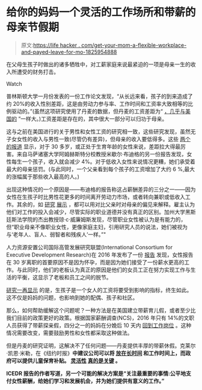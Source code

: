 # 给你的妈妈一个灵活的工作场所和带薪的母亲节假期

> 原文:[https://life hacker . com/get-your-mom-a-flexible-workplace-and-payed-leave-for-mo-1825954888](https://lifehacker.com/get-your-mom-a-flexible-workplace-and-paid-leave-for-mo-1825954888)

在父母生孩子时做出的诸多牺牲中，对工薪家庭来说最紧迫的一项是母亲一生的收入所遭受的财务打击。

Watch

普林斯顿大学一月份发表的一份工作论文发现，“从长远来看，孩子的到来造成了约 20%的收入性别差距，这是由劳动力参与率、工作时间和工资率大致相等的比例驱动的。”(虽然这项研究使用了丹麦的数据，但丹麦的工资差距为“ [，几乎与美国的](https://www.vox.com/2018/2/19/17018380/gender-wage-gap-childcare-penalty) ”一样大。)工资差距是存在的，其中很大一部分可以归功于母亲。

这与之前在美国进行的关于男性和女性工资的研究相一致，这些研究发现，虽然无子女女性的收入与男性一致(尽管仍有差异)，但母亲的收入要低得多。这些 [两个](http://time.com/money/4379752/gender-wage-gap-32/) [的报道](https://scholar.harvard.edu/files/goldin/files/goldin_aeapress_2014_1.pdf) 显示，对于 30 多岁，或正处于生育年龄的女性来说，差距拉大得最厉害。来自马萨诸塞大学阿姆赫斯特分校教授米歇尔·布迪格的另一份报告发现，女性每生一个孩子，收入就会减少 4%。对于低收入女性来说情况更糟，她们承受着最大的母亲惩罚。(与此同时，一个父亲看到每个孩子的工资增加了大约 6 %,最大的涨幅属于那些收入最高的人。)

出现这种情况的一个原因是——布迪格的报告称这占薪酬差异的三分之一——因为女性在生孩子时比男性花更多的时间离开劳动力市场，或者转向兼职或低收入工作。其余的，如 [研究](http://journals.sagepub.com/doi/abs/10.1177/0730888493020003005) [展示](https://www.jstor.org/stable/2657415?seq=1#page_scan_tab_contents) ，都可以用对比父亲时对母亲的偏见来解释。雇主认为他们对工作的投入会减少，尽管实际的职业道德并没有真正的区别。加州大学黑斯廷斯法学院的杰出教授琼·c·威廉姆斯发现，尽管职业女性被认为是有能力的，但“职业母亲不像职业女性，更像家庭主妇，引用研究人员的说法，她们被视为与‘老年人、盲人、弱智者和残疾人’一样。”"

人力资源安置公司国际高管发展研究联盟(International Consortium for Executive Development Research)在 2016 年发布了一份 [报告](https://www.icedr.org/research/documents/15_millennial_women.pdf) 发现，女性报告在 30 岁离职的首要原因不是因为怀孕，而是因为她们接受了一份薪水更高的工作。与此同时，他们的老板认为真正的原因是他们的女员工正在努力实现工作与生活的平衡，这显示了老板和员工之间的脱节。

[研究一再显示](http://heinonline.org/HOL/LandingPage?handle=hein.kluwer/cllir0028&div=8&id=&page=) 的是，生孩子是一个女人的工资将要受到影响的指标，终生如此。这不仅是妈妈的问题，也影响到她的配偶、孩子和社区。

那么，如何帮助缓解这个问题呢？一种方法是在美国建立带薪育儿假，或者至少比我们目前的政策更好的政策。根据国家薪酬调查(NCS)，2016 年只有 14%的文职人员获得了带薪探亲假，四分之一的妈妈在分娩后 10 天内 [回到工作岗位](http://paidleave.us/) 。这种情况需要改变，需要鼓励男性和女性都采取这种做法。

但是丹麦的研究证明，这解决不了任何问题——丹麦提供丰厚的带薪休假。克莱尔·凯恩·米勒，在《纽约时报》[](https://www.nytimes.com/2017/05/13/upshot/the-gender-pay-gap-is-largely-because-of-motherhood.html)**中建议公司可以将 [放在长时间](https://www.nytimes.com/2015/05/31/upshot/the-24-7-work-cultures-toll-on-families-and-gender-equality.html) 和工作时间上，而政府可以提供儿童保育补贴。 [灵活性](https://www.sciencedaily.com/releases/2018/05/180510115040.htm) [真的是关键](http://time.com/money/4588806/high-earners-motherhood-penalty/) 。**

**ICEDR 报告的作者写道，另一个可能的解决方案是“关注最重要的事情:公平地支付女性薪酬，给她们学习和发展机会，并为她们提供有意义的工作。”**